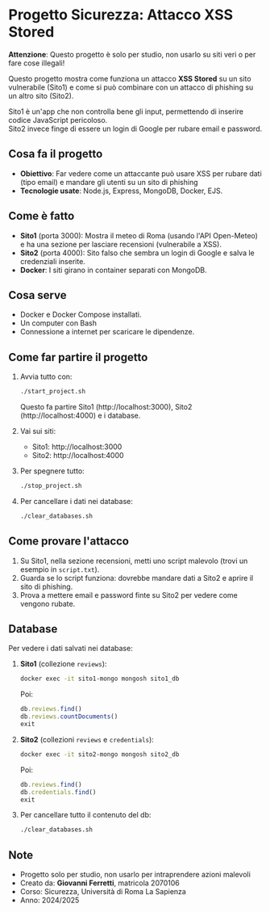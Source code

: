 # Progetto Sicurezza: Attacco XSS Stored  

**Attenzione**: Questo progetto è solo per studio, non usarlo su siti veri o per fare cose illegali!  

Questo progetto mostra come funziona un attacco **XSS Stored** su un sito vulnerabile (Sito1) e come si può combinare con un attacco di phishing su un altro sito (Sito2).  

Sito1 è un'app che non controlla bene gli input, permettendo di inserire codice JavaScript pericoloso.  
Sito2 invece finge di essere un login di Google per rubare email e password.  

## Cosa fa il progetto  
- **Obiettivo**: Far vedere come un attaccante può usare XSS per rubare dati (tipo email) e mandare gli utenti su un sito di phishing  
- **Tecnologie usate**: Node.js, Express, MongoDB, Docker, EJS.  

## Come è fatto  
- **Sito1** (porta 3000): Mostra il meteo di Roma (usando l'API Open-Meteo) e ha una sezione per lasciare recensioni (vulnerabile a XSS).  
- **Sito2** (porta 4000): Sito falso che sembra un login di Google e salva le credenziali inserite.  
- **Docker**: I siti girano in container separati con MongoDB.  

## Cosa serve  
- Docker e Docker Compose installati.  
- Un computer con Bash 
- Connessione a internet per scaricare le dipendenze.  

## Come far partire il progetto  
1. Avvia tutto con:  
   ```bash
   ./start_project.sh
   ```  
   Questo fa partire Sito1 (http://localhost:3000), Sito2 (http://localhost:4000) e i database.  

2. Vai sui siti:  
   - Sito1: http://localhost:3000  
   - Sito2: http://localhost:4000  

3. Per spegnere tutto:  
   ```bash
   ./stop_project.sh
   ```  

4. Per cancellare i dati nei database:  
   ```bash
   ./clear_databases.sh
   ```  

## Come provare l'attacco  
1. Su Sito1, nella sezione recensioni, metti uno script malevolo (trovi un esempio in `script.txt`).  
2. Guarda se lo script funziona: dovrebbe mandare dati a Sito2 e aprire il sito di phishing.  
3. Prova a mettere email e password finte su Sito2 per vedere come vengono rubate.  

## Database  
Per vedere i dati salvati nei database:  

1. **Sito1** (collezione `reviews`):  
   ```bash
   docker exec -it sito1-mongo mongosh sito1_db
   ```  
   Poi:  
   ```javascript
   db.reviews.find()
   db.reviews.countDocuments()
   exit
   ```  

2. **Sito2** (collezioni `reviews` e `credentials`):  
   ```bash
   docker exec -it sito2-mongo mongosh sito2_db
   ```  
   Poi:  
   ```javascript
   db.reviews.find()
   db.credentials.find()
   exit
   ```  

3. Per cancellare tutto il contenuto del db:  
   ```bash
   ./clear_databases.sh
   ```  

## Note  
- Progetto solo per studio, non usarlo per intraprendere azioni malevoli  
- Creato da: **Giovanni Ferretti**, matricola 2070106  
- Corso: Sicurezza, Università di Roma La Sapienza  
- Anno: 2024/2025  
